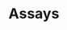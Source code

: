 ---
title: Assays
bg-color: white
border-color: white
emphasis-color: yellow
image: /src/assets/images/Learn-more/ARC/assays.svg
layout: text-left-image-right
index: 1

---